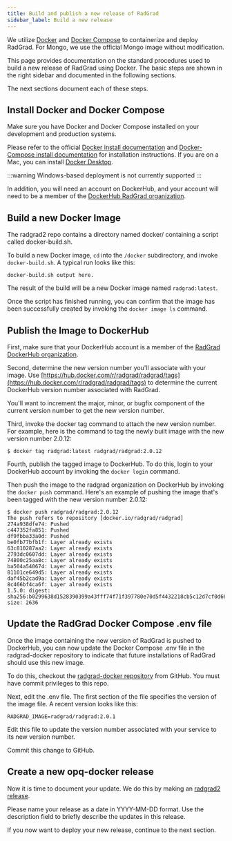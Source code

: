 ```yaml
---
title: Build and publish a new release of RadGrad
sidebar_label: Build a new release
---
```


We utilize [Docker](https://www.docker.com/) and [Docker Compose](https://docs.docker.com/compose/) to containerize and deploy RadGrad.  For Mongo, we use the official Mongo image without modification.

This page provides documentation on the standard procedures used to build a new release of RadGrad using Docker. The basic steps are shown in the right sidebar and documented in the following sections.

The next sections document each of these steps.

## Install Docker and Docker Compose

Make sure you have Docker and Docker Compose installed on your development and production systems.

Please refer to the official [Docker install documentation](https://docs.docker.com/install/) and [Docker-Compose install documentation](https://docs.docker.com/compose/install/) for installation instructions.  If you are on a Mac, you can install [Docker Desktop](https://www.docker.com/products/docker-desktop).

:::warning
Windows-based deployment is not currently supported
:::

In addition, you will need an account on DockerHub, and your account will need to be a member of the [DockerHub RadGrad organization](https://hub.docker.com/u/radgrad).

## Build a new Docker Image

The radgrad2 repo contains a directory named docker/ containing a script called docker-build.sh.

To build a new Docker image,  `cd` into the `/docker` subdirectory, and invoke `docker-build.sh`. A typical run looks like this:

```
docker-build.sh output here.
```

The result of the build will be a new Docker image named `radgrad:latest`.

Once the script has finished running, you can confirm that the image has been successfully created by invoking the `docker image ls` command.

## Publish the Image to DockerHub

First, make sure that your DockerHub account is a member of the [RadGrad DockerHub organization](https://hub.docker.com/orgs/radgrad).

Second, determine the new version number you'll associate with your image.  Use [https://hub.docker.com/r/radgrad/radgrad/tags](https://hub.docker.com/r/radgrad/radgrad/tags) to determine the current DockerHub version number associated with RadGrad.

You'll want to increment the major, minor, or bugfix component of the current version number to get the new version number.

 Third, invoke the docker tag command to attach the new version number. For example, here is the command to tag the newly built image with the new version number 2.0.12:

 ```shell
 $ docker tag radgrad:latest radgrad/radgrad:2.0.12
 ```

 Fourth, publish the tagged image to DockerHub. To do this, login to your DockerHub account by invoking the `docker login` command.

 Then push the image to the radgrad organization on DockerHub by invoking the `docker push` command. Here's an example of pushing the image that's been tagged with the new version number 2.0.12:

 ```shell
 $ docker push radgrad/radgrad:2.0.12
 The push refers to repository [docker.io/radgrad/radgrad]
 274a938dfe74: Pushed
 c447352fa851: Pushed
 df9fbba33a0d: Pushed
 be0fb77bfb1f: Layer already exists
 63c810287aa2: Layer already exists
 2793dc0607dd: Layer already exists
 74800c25aa8c: Layer already exists
 ba504a540674: Layer already exists
 81101ce649d5: Layer already exists
 daf45b2cad9a: Layer already exists
 8c466bf4ca6f: Layer already exists
 1.5.0: digest: sha256:b0299638d1528390399a43fff74f71f397780e70d5f4432218cb5c12d7cf0d66 size: 2636
 ```

 ## Update the RadGrad Docker Compose .env file

 Once the image containing the new version of RadGrad is pushed to DockerHub, you can now update the Docker Compose .env file in the radgrad-docker repository to indicate that future installations of RadGrad should use this new image.

 To do this, checkout the  [radgrad-docker repository](https://github.com/radgrad/radgrad-docker) from GitHub. You must have commit privileges to this repo.

 Next, edit the .env file.  The first section of the file specifies the version of the image file. A recent version looks like this:

 ```
RADGRAD_IMAGE=radgrad/radgrad:2.0.1
```

Edit this file to update the version number associated with your service to its new version number.

Commit this change to GitHub.

## Create a new opq-docker release

Now it is time to document your update. We do this by making an [radgrad2 release](https://github.com/radgrad/radgrad-docker/releases).

Please name your release as a date in YYYY-MM-DD format. Use the description field to briefly describe the updates in this release.

If you now want to deploy your new release, continue to the next section.
